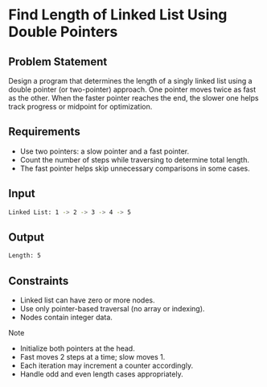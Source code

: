 # Find Length of Linked List Using Double Pointers

## Problem Statement

Design a program that determines the length of a singly linked list using a double pointer (or two-pointer) approach. One pointer moves twice as fast as the other. When the faster pointer reaches the end, the slower one helps track progress or midpoint for optimization.

## Requirements

- Use two pointers: a slow pointer and a fast pointer.
- Count the number of steps while traversing to determine total length.
- The fast pointer helps skip unnecessary comparisons in some cases.

## Input

```bash
Linked List: 1 -> 2 -> 3 -> 4 -> 5
```

## Output

```bash
Length: 5
```

## Constraints

- Linked list can have zero or more nodes.
- Use only pointer-based traversal (no array or indexing).
- Nodes contain integer data.

> [!NOTE]
>
> - Initialize both pointers at the head.
> - Fast moves 2 steps at a time; slow moves 1.
> - Each iteration may increment a counter accordingly.
> - Handle odd and even length cases appropriately.
